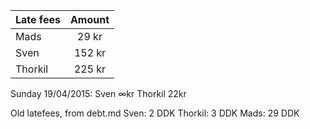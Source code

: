 |Late fees | Amount  |
|----------|:-------:|
|Mads      | 29 kr  |
|Sven      | 152 kr |
|Thorkil   | 225 kr |

Sunday 19/04/2015:
Sven ∞kr
Thorkil 22kr

Old latefees, from debt.md
Sven: 2 DDK
Thorkil: 3 DDK
Mads: 29 DDK

